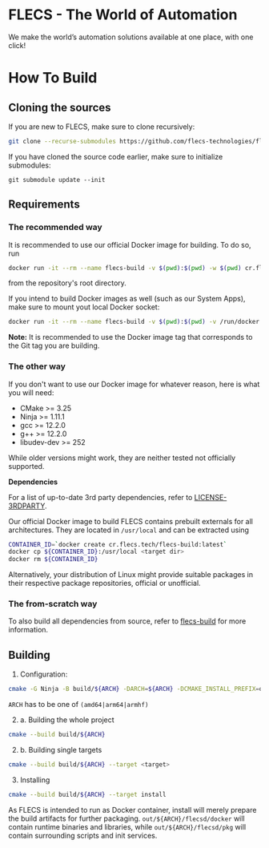 # FLECS - The World of Automation
We make the world’s automation solutions available at one place, with one click!  

# How To Build
## Cloning the sources
If you are new to FLECS, make sure to clone recursively:
```bash
git clone --recurse-submodules https://github.com/flecs-technologies/flecs-public
```

If you have cloned the source code earlier, make sure to initialize submodules:
```
git submodule update --init
```

## Requirements
### The recommended way
It is recommended to use our official Docker image for building. To do so, run
```bash
docker run -it --rm --name flecs-build -v $(pwd):$(pwd) -w $(pwd) cr.flecs.tech/flecs-build:v2.4.0-dormouse
```

from the repository's root directory.

If you intend to build Docker images as well (such as our System Apps), make sure to mount yout local Docker socket:
```bash
docker run -it --rm --name flecs-build -v $(pwd):$(pwd) -v /run/docker.sock:/run/docker.sock -w $(pwd) cr.flecs.tech/flecs-build:v2.4.0-dormouse
```

**Note:** It is recommended to use the Docker image tag that corresponds to the Git tag you are building.

### The other way
If you don't want to use our Docker image for whatever reason, here is what you will need:

  * CMake >= 3.25
  * Ninja >= 1.11.1
  * gcc >= 12.2.0
  * g++ >= 12.2.0
  * libudev-dev >= 252

While older versions might work, they are neither tested not officially supported.

**Dependencies**

For a list of up-to-date 3rd party dependencies, refer to [LICENSE-3RDPARTY](https://github.com/FLECS-Technologies/flecs-public/tree/main/LICENSE-3RDPARTY).

Our official Docker image to build FLECS contains prebuilt externals for all architectures. They are located in `/usr/local` and can be extracted using

```bash
CONTAINER_ID=`docker create cr.flecs.tech/flecs-build:latest`
docker cp ${CONTAINER_ID}:/usr/local <target dir>
docker rm ${CONTAINER_ID}
```

Alternatively, your distribution of Linux might provide suitable packages in their respective package repositories, official or unofficial.

### The from-scratch way
To also build all dependencies from source, refer to [flecs-build](https://github.com/FLECS-Technologies/flecs-build/) for more information.

## Building
1. Configuration:
```bash
cmake -G Ninja -B build/${ARCH} -DARCH=${ARCH} -DCMAKE_INSTALL_PREFIX=out/${ARCH}
```
`ARCH` has to be one of `(amd64|arm64|armhf)`

2. a. Building the whole project
```bash
cmake --build build/${ARCH}
```

2. b. Building single targets
```bash
cmake --build build/${ARCH} --target <target>
```

3. Installing
```bash
cmake --build build/${ARCH} --target install
```

As FLECS is intended to run as Docker container, install will merely prepare the build artifacts for further packaging. `out/${ARCH}/flecsd/docker` will contain runtime binaries and libraries, while `out/${ARCH}/flecsd/pkg` will contain surrounding scripts and init services.
